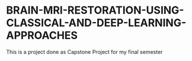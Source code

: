 # BRAIN-MRI-RESTORATION-USING-CLASSICAL-AND-DEEP-LEARNING-APPROACHES
This is a project done as Capstone Project for my final semester
